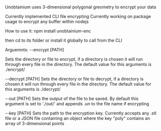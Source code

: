 Unobtainium uses 3-dimensional polygonal greometry to encrypt your data

Currently implemented CLI file encrypting
Currently working on package usage to encrypt any buffer within nodejs

How to use it:
npm install unobtainium-enc

then cd to its folder or install it globally to call from the CLI

Arguemnts:
--encrypt [PATH]

Sets the directory or file to encrypt, if a directory is chosen it will run through every file in the directory. The default value for this arguments is ./encrypt/

--decrypt [PATH]
Sets the directory or file to decrypt, if a directory is chosen it will run through every file in the directory. The default value for this arguments is ./decrypt/

--out [PATH]
Sets the output of the file to be saved. By default this argument is set to './out/' and appends .un to the file name if encrypting

--key [PATH]
Sets the path to the encryption key. Currently accepts any .stl file or a JSON file containing an object where the key "poly" contains an array of 3-dimensional points 